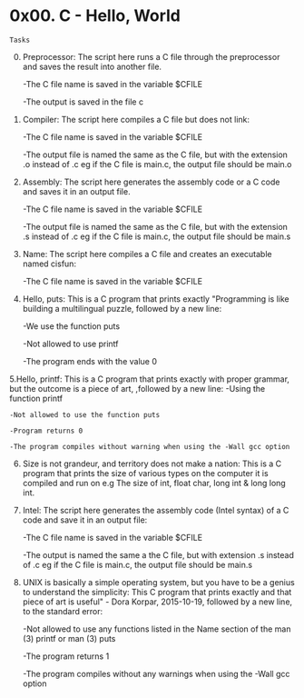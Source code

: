 # 0x00. C - Hello, World

	Tasks

0. Preprocessor: The script here runs a C file through the preprocessor and saves the result into another file.

	-The C file name is saved in the variable $CFILE

	-The output is saved in the file c

1. Compiler: The script here compiles a C file but does not link:

	-The C file name is saved in the variable $CFILE

	-The output file is named the same as the C file, but with the extension .o instead of .c eg if the C file is main.c, the output file should be main.o

2. Assembly: The script here generates the assembly code or a C code and saves it in an output file.

	-The C file name is saved in the variable $CFILE

	-The output file is named the same as the C file, but with the extension .s instead of .c eg if the C file is main.c, the output file should be main.s

3. Name: The script here compiles a C file and creates an executable named cisfun:

	-The C file name is saved in the variable $CFILE

4. Hello, puts: This is a C program that prints exactly "Programming is like building a multilingual puzzle, followed by a new line:

	-We use the function puts

	-Not allowed to use printf

	-The program ends with the value 0

5.Hello, printf: This is a C program that prints exactly with proper grammar, but the outcome is a piece of art, ,followed by a new line:
	-Using the function printf

	-Not allowed to use the function puts

	-Program returns 0

	-The program compiles without warning when using the -Wall gcc option

6. Size is not grandeur, and territory does not make a nation: This is a C program that prints the size of various types on the computer it is compiled and run on e.g The size of int, float char, long int & long long int.

7. Intel: The script here generates the assembly code (Intel syntax) of a C code and save it in an output file:

	-The C file name is saved in the variable $CFILE

	-The output is named the same a the C file, but with extension .s instead of .c eg if the C file is main.c, the output file should be main.s

8. UNIX is basically a simple operating system, but you have to be a genius to understand the simplicity: This C program that prints exactly and that piece of art is useful" - Dora Korpar, 2015-10-19, followed by a new line, to the standard error:

	-Not allowed to use any functions listed in the Name section of the man (3) printf or man (3) puts

	-The program returns 1

	-The program compiles without any warnings when using the -Wall gcc option
